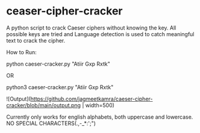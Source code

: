# ceaser-cipher-cracker
A python script to crack Caeser ciphers without knowing the key. All possible keys are tried and Language detection is used to catch meaningful text to crack the cipher.

How to Run:

python caeser-cracker.py "Atiir Gxp Rxtk"

OR

python3 caeser-cracker.py "Atiir Gxp Rxtk"

![Output](https://github.com/jagmeetkamra/caeser-cipher-cracker/blob/main/output.png | width=500)

Currently only works for english alphabets, both uppercase and lowercase. NO SPECIAL CHARACTERS(.,-_*:';")
